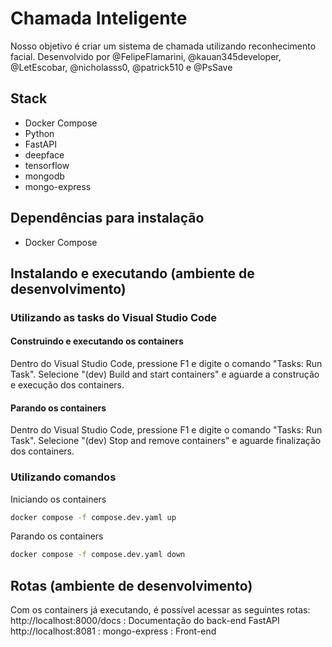 # Chamada Inteligente
Nosso objetivo é criar um sistema de chamada utilizando reconhecimento facial.
Desenvolvido por @FelipeFlamarini, @kauan345developer, @LetEscobar, @nicholasss0, @patrick510 e @PsSave 
## Stack
- Docker Compose
- Python
- FastAPI
- deepface
- tensorflow
- mongodb
- mongo-express

## Dependências para instalação
- Docker Compose

## Instalando e executando (ambiente de desenvolvimento)

### Utilizando as tasks do Visual Studio Code

#### Construindo e executando os containers
Dentro do Visual Studio Code, pressione F1 e digite o comando "Tasks: Run Task". 
Selecione "(dev) Build and start containers" e aguarde a construção e execução dos containers.

#### Parando os containers
Dentro do Visual Studio Code, pressione F1 e digite o comando "Tasks: Run Task". 
Selecione "(dev) Stop and remove containers" e aguarde finalização dos containers.


### Utilizando comandos
Iniciando os containers
```sh
docker compose -f compose.dev.yaml up
```

Parando os containers
```sh
docker compose -f compose.dev.yaml down
```

## Rotas (ambiente de desenvolvimento)
Com os containers já executando, é possível acessar as seguintes rotas:
http://localhost:8000/docs : Documentação do back-end FastAPI
http://localhost:8081 : mongo-express
: Front-end